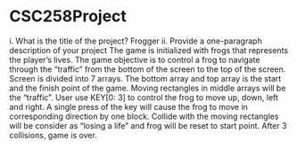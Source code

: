 # CSC258Project
i.	What is the title of the project?
Frogger
ii.	Provide a one-paragraph description of your project
The game is initialized with frogs that represents the player’s lives. The game objective is to control a frog to navigate through the “traffic” from the bottom of the screen to the top of the screen. 
Screen is divided into 7 arrays. The bottom array and top array is the start and the finish point of the game. Moving rectangles in middle arrays will be the “traffic”. User use KEY[0: 3] to control the frog to move up, down, left and right. A single press of the key will cause the frog to move in corresponding direction by one block. Collide with the moving rectangles will be consider as “losing a life” and frog will be reset to start point. After 3 collisions, game is over.
